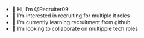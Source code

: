 - 👋 Hi, I’m @Recruiter09
- 👀 I’m interested in recruiting for multiple it roles
- 🌱 I’m currently learning recruitment from github
- 💞️ I’m looking to collaborate on multipple tech roles

<!---
Recruiter09/Recruiter09 is a ✨ special ✨ repository because its `README.md` (this file) appears on your GitHub profile.
You can click the Preview link to take a look at your changes.
--->
